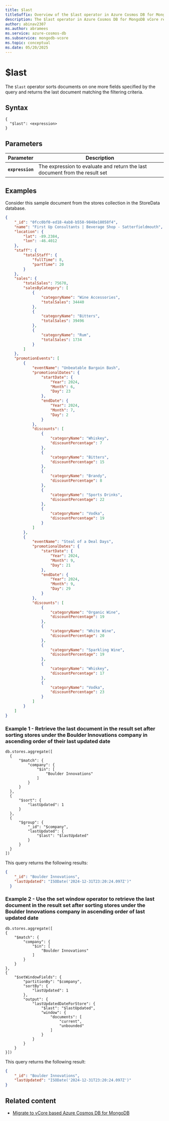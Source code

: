 ```yaml
---
title: $last
titleSuffix: Overview of the $last operator in Azure Cosmos DB for MongoDB vCore
description: The $last operator in Azure Cosmos DB for MongoDB vCore returns the last document from the result sorted by one or more fields 
author: abinav2307
ms.author: abramees
ms.service: azure-cosmos-db
ms.subservice: mongodb-vcore
ms.topic: conceptual
ms.date: 05/20/2025
---
```


# $last

The `$last` operator sorts documents on one more fields specified by the query and returns the last document matching the filtering criteria.

## Syntax

```mongodb
{
  "$last": <expression>
}
```

## Parameters

| Parameter | Description |
| --- | --- |
| **`expression`** | The expression to evaluate and return the last document from the result set|

## Examples

Consider this sample document from the stores collection in the StoreData database.

```json
{
    "_id": "0fcc0bf0-ed18-4ab8-b558-9848e18058f4",
    "name": "First Up Consultants | Beverage Shop - Satterfieldmouth",
    "location": {
        "lat": -89.2384,
        "lon": -46.4012
    },
    "staff": {
        "totalStaff": {
            "fullTime": 8,
            "partTime": 20
        }
    },
    "sales": {
        "totalSales": 75670,
        "salesByCategory": [
            {
                "categoryName": "Wine Accessories",
                "totalSales": 34440
            },
            {
                "categoryName": "Bitters",
                "totalSales": 39496
            },
            {
                "categoryName": "Rum",
                "totalSales": 1734
            }
        ]
    },
    "promotionEvents": [
        {
            "eventName": "Unbeatable Bargain Bash",
            "promotionalDates": {
                "startDate": {
                    "Year": 2024,
                    "Month": 6,
                    "Day": 23
                },
                "endDate": {
                    "Year": 2024,
                    "Month": 7,
                    "Day": 2
                }
            },
            "discounts": [
                {
                    "categoryName": "Whiskey",
                    "discountPercentage": 7
                },
                {
                    "categoryName": "Bitters",
                    "discountPercentage": 15
                },
                {
                    "categoryName": "Brandy",
                    "discountPercentage": 8
                },
                {
                    "categoryName": "Sports Drinks",
                    "discountPercentage": 22
                },
                {
                    "categoryName": "Vodka",
                    "discountPercentage": 19
                }
            ]
        },
        {
            "eventName": "Steal of a Deal Days",
            "promotionalDates": {
                "startDate": {
                    "Year": 2024,
                    "Month": 9,
                    "Day": 21
                },
                "endDate": {
                    "Year": 2024,
                    "Month": 9,
                    "Day": 29
                }
            },
            "discounts": [
                {
                    "categoryName": "Organic Wine",
                    "discountPercentage": 19
                },
                {
                    "categoryName": "White Wine",
                    "discountPercentage": 20
                },
                {
                    "categoryName": "Sparkling Wine",
                    "discountPercentage": 19
                },
                {
                    "categoryName": "Whiskey",
                    "discountPercentage": 17
                },
                {
                    "categoryName": "Vodka",
                    "discountPercentage": 23
                }
            ]
        }
    ]
}
```

### Example 1 - Retrieve the last document in the result set after sorting stores under the Boulder Innovations company in ascending order of their last updated date 

```mongodb
db.stores.aggregate([
  {
      "$match": {
          "company": {
              "$in": [
                  "Boulder Innovations"
              ]
          }
      }
  },
  {
      "$sort": {
          "lastUpdated": 1
      }
  },
  {
      "$group": {
          "_id": "$company",
          "lastUpdated": {
              "$last": "$lastUpdated"
          }
      }
  }
])
```

This query returns the following results:

```json
{
    "_id": "Boulder Innovations",
    "lastUpdated": "ISODate('2024-12-31T23:20:24.097Z')"
  }
```

### Example 2 - Use the set window operator to retrieve the last document in the result set after sorting stores under the Boulder Innovations company in ascending order of last updated date 

```mongodb
db.stores.aggregate([
{
    "$match": {
        "company": {
            "$in": [
                "Boulder Innovations"
            ]
        }
    }
},
{
    "$setWindowFields": {
        "partitionBy": "$company",
        "sortBy": {
            "lastUpdated": 1
        },
        "output": {
            "lastUpdatedDateForStore": {
                "$last": "$lastUpdated",
                "window": {
                    "documents": [
                        "current",
                        "unbounded"
                    ]
                }
            }
        }
    }
}])
```

This query returns the following result:

```json
{
    "_id": "Boulder Innovations",
    "lastUpdated": "ISODate('2024-12-31T23:20:24.097Z')"
}
```

## Related content

- [Migrate to vCore based Azure Cosmos DB for MongoDB](https://aka.ms/migrate-to-azure-cosmosdb-for-mongodb-vcore)
